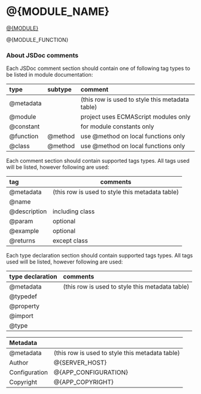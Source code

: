# @{MODULE_NAME}

[@{MODULE}](@{SOURCE_LINK})

@{MODULE_FUNCTION}

### About JSDoc comments

Each JSDoc comment section should contain one of following tag types to be listed in module documentation:

|type       |subtype|comment                                            |
|:----------|:------|:--------------------------------------------------|
|@metadata	|		|(this row is used to style this metadata table)    |
|@module	|		|project uses ECMAScript modules only               |
|@constant	|	    |for module constants only                          |
|@function  |@method|use @method on local functions only                |
|@class		|@method|use @method on local functions only                |

Each comment section should contain supported tags types.
All tags used will be listed, however following are used:

|tag                                        |comments                                           |
|:------------------------------------------|---------------------------------------------------|
|@metadata	                                |(this row is used to style this metadata table)    |
|@name                                      |                                                   |
|@description                               |including class                                    |
|@param                                     |optional                                           |
|@example                                   |optional                                           |
|@returns                                   |except class                                       |

Each type declaration section should contain supported tags types.
All tags used will be listed, however following are used:

|type declaration   |comments                                           |
|:------------------|:--------------------------------------------------|
|@metadata	        |(this row is used to style this metadata table)    |
|@typedef           |                                                   |
|@property          |                                                   |
|@import            |                                                   |
|@type              |                                                   |


|Metadata           |                                                   |
|:------------------|:--------------------------------------------------|
|@metadata	        |(this row is used to style this metadata table)    |
|Author	            |@{SERVER_HOST}                                     |
|Configuration      |@{APP_CONFIGURATION}                               |
|Copyright	        |@{APP_COPYRIGHT}                                   |